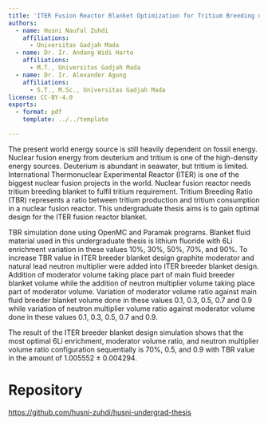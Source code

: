 ```yaml
---
title: 'ITER Fusion Reactor Blanket Optimization for Tritium Breeding using OpenMC'
authors:
  - name: Husni Naufal Zuhdi
    affiliations:
      - Universitas Gadjah Mada
  - name: Dr. Ir. Andang Widi Harto
    affiliations:
      - M.T., Universitas Gadjah Mada
  - name: Dr. Ir. Alexander Agung
    affiliations:
      - S.T., M.Sc., Universitas Gadjah Mada
license: CC-BY-4.0
exports:
  - format: pdf
    template: ../../template

---
```


The present world energy source is still heavily dependent on fossil energy. Nuclear fusion energy from deuterium and tritium is one of the high-density energy sources. Deuterium is abundant in seawater, but tritium is limited. International Thermonuclear Experimental Reactor (ITER) is one of the biggest nuclear fusion projects in the world. Nuclear fusion reactor needs tritium breeding blanket to fulfil tritium requirement. Tritium Breeding Ratio (TBR) represents a ratio between tritium production and tritium consumption in a nuclear fusion reactor. This undergraduate thesis aims is to gain optimal design for the ITER fusion reactor blanket.

TBR simulation done using OpenMC and Paramak programs. Blanket fluid material used in this undergraduate thesis is lithium fluoride with 6Li enrichment variation in these values 10%, 30%, 50%, 70%, and 90%. To increase TBR value in ITER breeder blanket design graphite moderator and natural lead neutron multiplier were added into ITER breeder blanket design. Addition of moderator volume taking place part of main fluid breeder blanket volume while the addition of neutron multiplier volume taking place part of moderator volume. Variation of moderator volume ratio against main fluid breeder blanket volume done in these values 0.1, 0.3, 0.5, 0.7 and 0.9 while variation of neutron multiplier volume ratio against moderator volume done in these values 0.1, 0.3, 0.5, 0.7 and 0.9.

The result of the ITER breeder blanket design simulation shows that the most optimal 6Li enrichment, moderator volume ratio, and neutron multiplier volume ratio configuration sequentially is 70%, 0.5, and 0.9 with TBR value in the amount of 1.005552 ± 0.004294.

# Repository
https://github.com/husni-zuhdi/husni-undergrad-thesis

